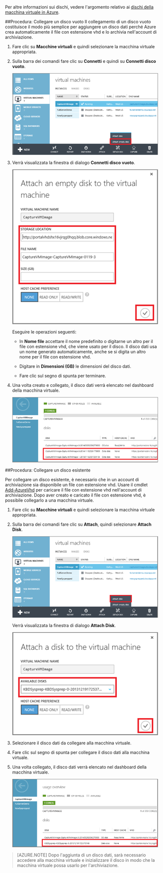 ﻿
Per altre informazioni sui dischi, vedere l'argomento relativo ai [dischi della macchina virtuale in Azure](http://go.microsoft.com/fwlink/p/?LinkId=403697).

##<a id="attachempty"></a>Procedura: Collegare un disco vuoto
Il collegamento di un disco vuoto costituisce il modo più semplice per aggiungere un disco dati perché Azure crea automaticamente il file con estensione vhd e lo archivia nell'account di archiviazione.

1. Fare clic su **Macchine virtuali** e quindi selezionare la macchina virtuale appropriata.

2. Sulla barra dei comandi fare clic su **Connetti** e quindi su **Connetti disco vuoto**.


	![Attach an empty disk](./media/howto-attach-disk-window-linux/AttachEmptyDisk.png)

3.	Verrà visualizzata la finestra di dialogo **Connetti disco vuoto**.


	![Attach a new empty disk](./media/howto-attach-disk-window-linux/AttachEmptyDetail.png)

 
	Eseguire le operazioni seguenti:

	- In **Nome file** accettare il nome predefinito o digitarne un altro per il file con estensione vhd, che viene usato per il disco. Il disco dati usa un nome generato automaticamente, anche se si digita un altro nome per il file con estensione vhd.

	- Digitare in **Dimensioni (GB)** le dimensioni del disco dati. 

	- Fare clic sul segno di spunta per terminare.

4.	Una volta creato e collegato, il disco dati verrà elencato nel dashboard della macchina virtuale.

	![Empty data disk successfully attached](./media/howto-attach-disk-window-linux/AttachEmptySuccess.png)

##<a id="attachexisting"></a>Procedura: Collegare un disco esistente

Per collegare un disco esistente, è necessario che in un account di archiviazione sia disponibile un file con estensione vhd. Usare il cmdlet [Add-AzureVhd](http://go.microsoft.com/FWLink/p/?LinkID=391684) per caricare il file con estensione vhd nell'account di archiviazione. Dopo aver creato e caricato il file con estensione vhd, è possibile collegarlo a una macchina virtuale. 

1. Fare clic su **Macchine virtuali** e quindi selezionare la macchina virtuale appropriata.

2. Sulla barra dei comandi fare clic su **Attach**, quindi selezionare **Attach Disk**.


	![Attach data disk](./media/howto-attach-disk-window-linux/AttachExistingDisk.png)

	Verrà visualizzata la finestra di dialogo **Attach Disk**.



	![Enter data disk details](./media/howto-attach-disk-window-linux/AttachExistingDetail.png)

3. Selezionare il disco dati da collegare alla macchina virtuale.

4. Fare clic sul segno di spunta per collegare il disco dati alla macchina virtuale.
 
5.	Una volta collegato, il disco dati verrà elencato nel dashboard della macchina virtuale.


	![Data disk successfully attached](./media/howto-attach-disk-window-linux/AttachExistingSuccess.png)

> [AZURE.NOTE] 
> Dopo l'aggiunta di un disco dati, sarà necessario accedere alla macchina virtuale e inizializzare il disco in modo che la macchina virtuale possa usarlo per l'archiviazione.




<!--HONumber=45--> 
